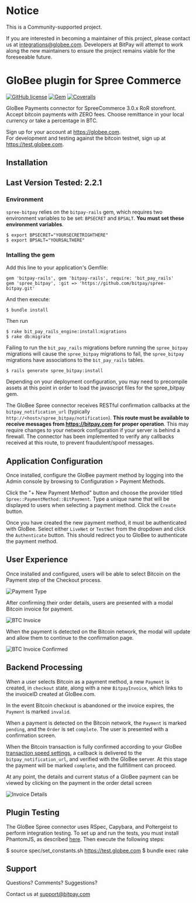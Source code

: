# Notice

This is a Community-supported project.

If you are interested in becoming a maintainer of this project, please contact us at integrations@globee.com. Developers at BitPay will attempt to work along the new maintainers to ensure the project remains viable for the foreseeable future.

# GloBee plugin for Spree Commerce

[![GitHub license](https://img.shields.io/badge/license-MIT-blue.svg?style=flat-square)](https://raw.githubusercontent.com/bitpay/spree-bitpay/master/LICENSE.txt)
[![Gem](https://img.shields.io/gem/v/spree_bitpay.svg?style=flat-square)](https://rubygems.org/gems/spree_bitpay)
[![Coveralls](https://img.shields.io/coveralls/bitpay/spree-bitpay.svg?style=flat-square)](https://coveralls.io/r/bitpay/spree-bitpay)

GloBee Payments connector for SpreeCommerce 3.0.x RoR storefront.  Accept bitcoin payments with ZERO fees.  Choose remittance in your local currency or take a percentage in BTC.  

Sign up for your account at https://globee.com.  
For development and testing against the bitcoin testnet, sign up at https://test.globee.com.

## Installation

## Last Version Tested: 2.2.1

### Environment

`spree-bitpay` relies on the `bitpay-rails` gem, which requires two environment variables to be set: `BPSECRET` and `BPSALT`. **You must set these environment variables**.

    $ export BPSECRET="YOURSECRETRIGHTHERE"
    $ export BPSALT="YOURSALTHERE"

### Intalling the gem

Add this line to your application's Gemfile:

    gem 'bitpay-rails', gem 'bitpay-rails', require: 'bit_pay_rails'
    gem 'spree_bitpay', :git => 'https://github.com/bitpay/spree-bitpay.git'

And then execute:

    $ bundle install

Then run

    $ rake bit_pay_rails_engine:install:migrations
    $ rake db:migrate

Failing to run the `bit_pay_rails` migrations before running the `spree_bitpay` migrations will cause the `spree_bitpay` migrations to fail, the `spree_bitpay` migrations have associations to the `bit_pay_rails` tables.

    $ rails generate spree_bitpay:install

Depending on your deployment configuration, you may need to precompile assets at this point in order to load the javascript files for the spree_bitpay gem.

The GloBee Spree connector receives RESTful confirmation callbacks at the `bitpay_notification_url` (typically `http://<host>/spree_bitpay/notification`).  **This route must be available to receive messages from https://bitpay.com for proper operation**.  This may require changes to your network configuration if your server is behind a firewall.  The connector has been implemented to verify any callbacks received at this route, to prevent fraudulent/spoof messages.

## Application Configuration

Once installed, configure the GloBee payment method by logging into the Admin console by browsing to Configuration > Payment Methods.

Click the  "+ New Payment Method" button and choose the provider titled `Spree::PaymentMethod::BitPayment`.  Type a unique name that will be displayed to users when selecting a payment method. Click the `Create` button.

Once you have created the new payment method, it must be authenticated with GloBee. Select either `LiveNet` or `TestNet` from the dropdown and click the `Authenticate` button. This should redirect you to GloBee to authenticate the payment method.

## User Experience

Once installed and configured, users will be able to select Bitcoin on the Payment step of the Checkout process.

![Payment Type](https://cloud.githubusercontent.com/assets/4770544/6882661/470ce9d0-d54a-11e4-83ac-e29d8bb04310.png)

After confirming their order details, users are presented with a modal Bitcoin invoice for payment.  

![BTC Invoice](https://cloud.githubusercontent.com/assets/4770544/6882659/46b90216-d54a-11e4-8a5a-94d5ff5392f6.png)

When the payment is detected on the Bitcoin network, the modal will update and allow them to continue to the confirmation page.  

![BTC Invoice Confirmed](https://cloud.githubusercontent.com/assets/4770544/6882658/46b8698c-d54a-11e4-9ec0-5fc83a7a97cf.png)

## Backend Processing

When a user selects Bitcoin as a payment method, a new `Payment` is created, in `checkout` state, along with a new `BitpayInvoice`, which links to the invoiceID created at GloBee.com.

In the event Bitcoin checkout is abandoned or the invoice expires, the `Payment` is marked `invalid`.

When a payment is detected on the Bitcoin network, the `Payment` is marked `pending`, and the `Order` is set `complete`.  The user is presented with a confirmation screen.

When the Bitcoin transaction is fully confirmed according to your GloBee [transaction speed settings](https://globee.com/order-settings), a callback is delivered to the `bitpay_notification_url`, and verified with the GloBee server.  At this stage the payment will be marked `complete`, and the fullfillment can proceed.

At any point, the details and current status of a GloBee payment can be viewed by clicking on the payment in the order detail screen

![Invoice Details](https://cloud.githubusercontent.com/assets/4770544/6882660/470a03f0-d54a-11e4-8e2f-0cf82fd6091a.png)


## Plugin Testing

The GloBee Spree connector uses RSpec, Capybara, and Poltergeist to perform integration testing.  To set up and run the tests, you must install PhantomJS, as described [here](https://github.com/teampoltergeist/poltergeist#installing-phantomjs).  Then execute the following steps:

   $ source spec/set_constants.sh https://test.globee.com <yourusername> <yourpassword>
   $ bundle exec rake

## Support

Questions?  Comments?  Suggestions?

Contact us at support@bitpay.com
